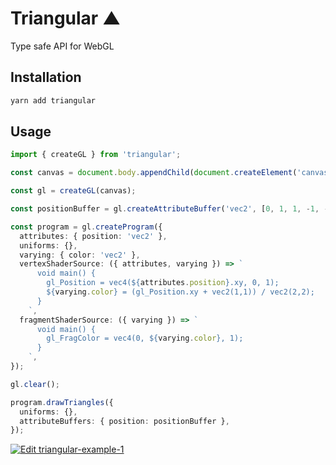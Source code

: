 # Triangular ▲

Type safe API for WebGL

## Installation

```bash
yarn add triangular
```

## Usage

```ts
import { createGL } from 'triangular';

const canvas = document.body.appendChild(document.createElement('canvas'));

const gl = createGL(canvas);

const positionBuffer = gl.createAttributeBuffer('vec2', [0, 1, 1, -1, -1, -1]);

const program = gl.createProgram({
  attributes: { position: 'vec2' },
  uniforms: {},
  varying: { color: 'vec2' },
  vertexShaderSource: ({ attributes, varying }) => `
      void main() {
        gl_Position = vec4(${attributes.position}.xy, 0, 1);
        ${varying.color} = (gl_Position.xy + vec2(1,1)) / vec2(2,2);
      }
    `,
  fragmentShaderSource: ({ varying }) => `
      void main() {
        gl_FragColor = vec4(0, ${varying.color}, 1);
      }
    `,
});

gl.clear();

program.drawTriangles({
  uniforms: {},
  attributeBuffers: { position: positionBuffer },
});
```

[![Edit triangular-example-1](https://codesandbox.io/static/img/play-codesandbox.svg)](https://codesandbox.io/s/triangular-example-1-d77h6?fontsize=14&hidenavigation=1&theme=dark)
